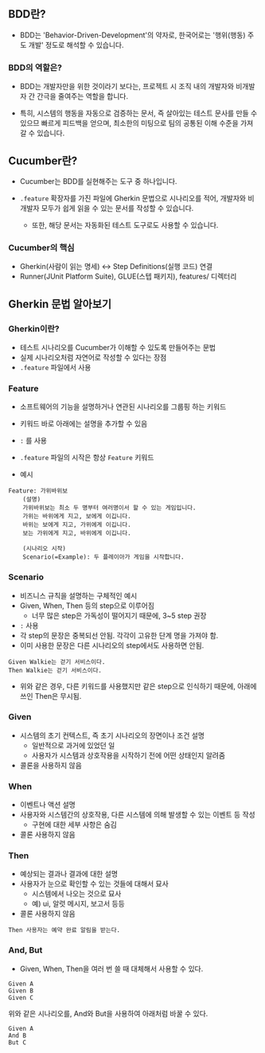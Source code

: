 ## BDD란?

- BDD는 'Behavior-Driven-Development'의 약자로, 한국어로는 '행위(행동) 주도 개발' 정도로 해석할 수 있습니다.

### BDD의 역할은?

- BDD는 개발자만을 위한 것이라기 보다는, 프로젝트 시 조직 내의 개발자와 비개발자 간 간극을 줄여주는 역할을 합니다.

- 특히, 시스템의 행동을 자동으로 검증하는 문서, 즉 살아있는 테스트 문사를 만들 수 있으므 빠르게 피드백을 얻으며, 최소한의 미팅으로 팀의 공통된 이해 수준을 가져갈 수 있습니다.

## Cucumber란?

- Cucumber는 BDD를 실현해주는 도구 중 하나입니다.

- `.feature` 확장자를 가진 파일에 Gherkin 문법으로 시나리오를 적어, 개발자와 비개발자 모두가 쉽게 읽을 수 있는 문서를 작성할 수 있습니다.
    - 또한, 해당 문서는 자동화된 테스트 도구로도 사용할 수 있습니다.
 
### Cucumber의 핵심
- Gherkin(사람이 읽는 명세) <-> Step Definitions(실행 코드) 연결
- Runner(JUnit Platform Suite), GLUE(스텝 패키지), features/ 디렉터리

## Gherkin 문법 알아보기

### Gherkin이란?

- 테스트 시나리오를 Cucumber가 이해할 수 있도록 만들어주는 문법
- 실제 시나리오처럼 자연어로 작성할 수 있다는 장점
- `.feature` 파일에서 사용

### Feature

- 소프트웨어의 기능을 설명하거나 연관된 시나리오를 그룹핑 하는 키워드
- 키워드 바로 아래에는 설명을 추가할 수 있음
- `:` 를 사용
- `.feature` 파일의 시작은 항상 `Feature` 키워드

- 예시

```
Feature: 가위바위보
    (설명)
    가위바위보는 최소 두 명부터 여러명이서 할 수 있는 게임입니다.
    가위는 바위에게 지고, 보에게 이깁니다.
    바위는 보에게 지고, 가위에게 이깁니다.
    보는 가위에게 지고, 바위에게 이깁니다.

    (시나리오 시작)
    Scenario(=Example): 두 플레이아가 게임을 시작합니다.
```

### Scenario

- 비즈니스 규칙을 설명하는 구체적인 예시
- Given, When, Then 등의 step으로 이루어짐
    - 너무 많은 step은 가독성이 떨어지기 때문에, 3~5 step 권장
- `:` 사용
- 각 step의 문장은 중복되선 안됨. 각각이 고유한 단계 명을 가져야 함.
- 이미 사용한 문장은 다른 시나리오의 step에서도 사용하면 안됨.

```
Given Walkie는 걷기 서비스이다.
Then Walkie는 걷기 서비스이다.
```
- 위와 같은 경우, 다른 키워드를 사용했지만 같은 step으로 인식하기 때문에, 아래에 쓰인 Then은 무시됨.


### Given

- 시스템의 초기 컨텍스트, 즉 초기 시나리오의 장면이나 조건 설명
    - 일반적으로 과거에 있었던 일
    - 사용자가 시스템과 상호작용을 시작하기 전에 어떤 상태인지 알려줌 
- 콜론을 사용하지 않음

### When

- 이벤트나 액션 설명
- 사용자와 시스템간의 상호작용, 다른 시스템에 의해 발생할 수 있는 이벤트 등 작성
    - 구현에 대한 세부 사항은 숨김
- 콜론 사용하지 않음

### Then

- 예상되는 결과나 결과에 대한 설명
- 사용자가 눈으로 확인할 수 있는 것들에 대해서 묘사
    - 시스템에서 나오는 것으로 묘사
    - 예) ui, 알럿 메시지, 보고서 등등
- 콜론 사용하지 않음

```
Then 사용자는 예약 완료 알림을 받는다.
```

### And, But

- Given, When, Then을 여러 번 쓸 때 대체해서 사용할 수 있다.

```
Given A
Given B
Given C
```

위와 같은 시나리오를, And와 But을 사용하여 아래처럼 바꿀 수 있다.

```
Given A
And B
But C
```



 
